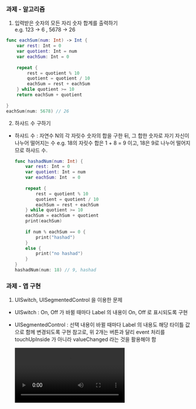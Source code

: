 ### 과제 - 알고리즘

1. 입력받은 숫자의 모든 자리 숫자 합계를 출력하기      
    e.g.  123 -> 6 ,  5678 -> 26

  ```swift
  func eachSum(num: Int) -> Int {
      var rest: Int = 0
      var quotient: Int = num
      var eachSum: Int = 0
      
      repeat {
          rest = quotient % 10
          quotient = quotient / 10
          eachSum = rest + eachSum
      } while quotient >= 10
      return eachSum + quotient
      
  }
  eachSum(num: 5678) // 26
  ```

  

2. 하샤드 수 구하기 

* 하샤드 수 : 자연수 N의 각 자릿수 숫자의 합을 구한 뒤, 그 합한 숫자로 자기 자신이 나누어 떨어지는 수
  e.g. 18의 자릿수 합은 1 + 8 = 9 이고, 18은 9로 나누어 떨어지므로 하샤드 수.
  
  ```swift
  func hashadNum(num: Int) {
      var rest: Int = 0
      var quotient: Int = num
      var eachSum: Int  = 0
      
      repeat {
          rest = quotient % 10
          quotient = quotient / 10
          eachSum = rest + eachSum
      } while quotient >= 10
      eachSum = eachSum + quotient
      print(eachSum)
      
      if num % eachSum == 0 {
          print("hashad")
      }
      else {
          print("no hashad")
      }
  }
  hashadNum(num: 18) // 9, hashad
  ```
  
  



### 과제 - 앱 구현

1. UISwitch, UISegmentedControl 을 이용한 문제
- UISwitch : On, Off 가 바뀔 때마다 Label 의 내용이 On, Off 로 표시되도록 구현

- UISegmentedControl : 선택 내용이 바뀔 때마다 Label 의 내용도 해당 타이틀 값으로 함께 변경되도록 구현
  참고로, 위 2개는 버튼과 달리 event 처리를 touchUpInside 가 아니라 valueChanged 라는 것을 활용해야 함

  <video control width="300">
  <source src="iOS-assignment-Images/0424-iOS-assignment-UIGuide.mov" type="video/mp4">
  </video>

  